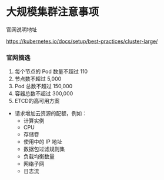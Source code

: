 # 大规模集群注意事项

官网说明地址

https://kubernetes.io/docs/setup/best-practices/cluster-large/

### 官网摘选

1. 每个节点的 Pod 数量不超过 110
2. 节点数不超过 5,000
3. Pod 总数不超过 150,000
4. 容器总数不超过 300,000
5. ETCD的高可用方案

* 请求增加云资源的配额，例如：
  * 计算实例
  * CPU
  * 存储卷
  * 使用中的 IP 地址
  * 数据包过滤规则集
  * 负载均衡数量
  * 网络子网
  * 日志流
